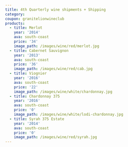 ```yaml
---
title: 4th Quarterly wine shipments + Shipping
category:
coupon: granitelionwineclub
products:
  - title: Merlot
    year: '2014'
    ava: south-coast
    price: '34'
    image_path: /images/wine/red/merlot.jpg
  - title: Cabernet Sauvignon
    year: '2013'
    ava: south-coast
    price: '36'
    image_path: /images/wine/red/cab.jpg
  - title: Viognier
    year: '2016'
    ava: south-coast
    price: '22'
    image_path: /images/wine/white/chardonnay.jpg
  - title: Chardonnay 375
    year: '2016'
    ava: south-coast
    price: '0'
    image_path: /images/wine/white/lodi-chardonnay.jpg
  - title: Syrah 375 Estate
    year: '2014'
    ava: south-coast
    price: '0'
    image_path: /images/wine/red/syrah.jpg
---
```



